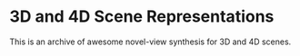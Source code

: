 # 3D and 4D Scene Representations
This is an archive of awesome novel-view synthesis for 3D and 4D scenes.
